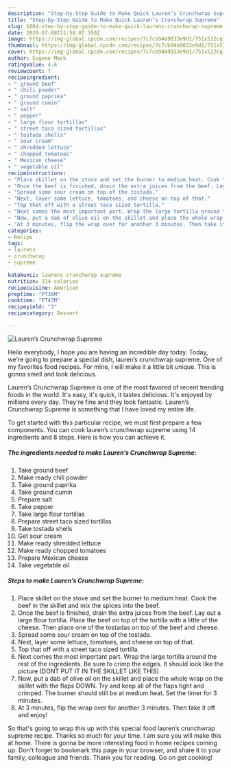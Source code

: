 ```yaml
---
description: "Step-by-Step Guide to Make Quick Lauren’s Crunchwrap Supreme"
title: "Step-by-Step Guide to Make Quick Lauren’s Crunchwrap Supreme"
slug: 1064-step-by-step-guide-to-make-quick-laurens-crunchwrap-supreme
date: 2020-07-08T21:58:07.550Z
image: https://img-global.cpcdn.com/recipes/7c7cb94a9833e9d1/751x532cq70/laurens-crunchwrap-supreme-recipe-main-photo.jpg
thumbnail: https://img-global.cpcdn.com/recipes/7c7cb94a9833e9d1/751x532cq70/laurens-crunchwrap-supreme-recipe-main-photo.jpg
cover: https://img-global.cpcdn.com/recipes/7c7cb94a9833e9d1/751x532cq70/laurens-crunchwrap-supreme-recipe-main-photo.jpg
author: Eugene Mack
ratingvalue: 4.6
reviewcount: 7
recipeingredient:
- " ground beef"
- " chili powder"
- " ground paprika"
- " ground cumin"
- " salt"
- " pepper"
- " large flour tortillas"
- " street taco sized tortillas"
- " tostada shells"
- " sour cream"
- " shredded lettuce"
- " chopped tomatoes"
- " Mexican cheese"
- " vegetable oil"
recipeinstructions:
- "Place skillet on the stove and set the burner to medium heat. Cook the beef in the skillet and mix the spices into the beef."
- "Once the beef is finished, drain the extra juices from the beef. Lay out a large flour tortilla. Place the beef on top of the tortilla with a little of the cheese. Then place one of the tostadas on top of the beef and cheese."
- "Spread some sour cream on top of the tostada."
- "Next, layer some lettuce, tomatoes, and cheese on top of that."
- "Top that off with a street taco sized tortilla."
- "Next comes the most important part. Wrap the large tortilla around the rest of the ingredients. Be sure to crimp the edges. It should look like the picture (DONT PUT IT IN THE SKILLET LIKE THIS)"
- "Now, put a dab of olive oil on the skillet and place the whole wrap on the skillet with the flaps DOWN. Try and keep all of the flaps tight and crimped. The burner should still be at medium heat. Set the timer for 3 minutes."
- "At 3 minutes, flip the wrap over for another 3 minutes. Then take it off and enjoy!"
categories:
- Recipe
tags:
- laurens
- crunchwrap
- supreme

katakunci: laurens crunchwrap supreme 
nutrition: 214 calories
recipecuisine: American
preptime: "PT36M"
cooktime: "PT43M"
recipeyield: "3"
recipecategory: Dessert

---
```



![Lauren’s Crunchwrap Supreme](https://img-global.cpcdn.com/recipes/7c7cb94a9833e9d1/751x532cq70/laurens-crunchwrap-supreme-recipe-main-photo.jpg)

Hello everybody, I hope you are having an incredible day today. Today, we're going to prepare a special dish, lauren’s crunchwrap supreme. One of my favorites food recipes. For mine, I will make it a little bit unique. This is gonna smell and look delicious.

Lauren’s Crunchwrap Supreme is one of the most favored of recent trending foods in the world. It's easy, it's quick, it tastes delicious. It's enjoyed by millions every day. They're fine and they look fantastic. Lauren’s Crunchwrap Supreme is something that I have loved my entire life.




To get started with this particular recipe, we must first prepare a few components. You can cook lauren’s crunchwrap supreme using 14 ingredients and 8 steps. Here is how you can achieve it.

<!--inarticleads1-->

##### The ingredients needed to make Lauren’s Crunchwrap Supreme:

1. Take  ground beef
1. Make ready  chili powder
1. Take  ground paprika
1. Take  ground cumin
1. Prepare  salt
1. Take  pepper
1. Take  large flour tortillas
1. Prepare  street taco sized tortillas
1. Take  tostada shells
1. Get  sour cream
1. Make ready  shredded lettuce
1. Make ready  chopped tomatoes
1. Prepare  Mexican cheese
1. Take  vegetable oil




<!--inarticleads2-->

##### Steps to make Lauren’s Crunchwrap Supreme:

1. Place skillet on the stove and set the burner to medium heat. Cook the beef in the skillet and mix the spices into the beef.
1. Once the beef is finished, drain the extra juices from the beef. Lay out a large flour tortilla. Place the beef on top of the tortilla with a little of the cheese. Then place one of the tostadas on top of the beef and cheese.
1. Spread some sour cream on top of the tostada.
1. Next, layer some lettuce, tomatoes, and cheese on top of that.
1. Top that off with a street taco sized tortilla.
1. Next comes the most important part. Wrap the large tortilla around the rest of the ingredients. Be sure to crimp the edges. It should look like the picture (DONT PUT IT IN THE SKILLET LIKE THIS)
1. Now, put a dab of olive oil on the skillet and place the whole wrap on the skillet with the flaps DOWN. Try and keep all of the flaps tight and crimped. The burner should still be at medium heat. Set the timer for 3 minutes.
1. At 3 minutes, flip the wrap over for another 3 minutes. Then take it off and enjoy!




So that's going to wrap this up with this special food lauren’s crunchwrap supreme recipe. Thanks so much for your time. I am sure you will make this at home. There is gonna be more interesting food in home recipes coming up. Don't forget to bookmark this page in your browser, and share it to your family, colleague and friends. Thank you for reading. Go on get cooking!
